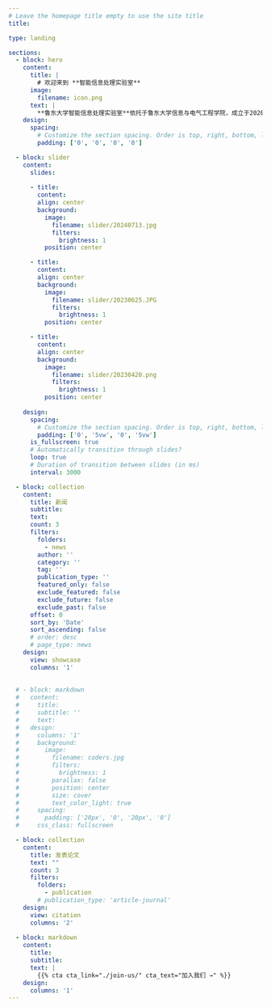 ```yaml
---
# Leave the homepage title empty to use the site title
title: 

type: landing

sections:
  - block: hero
    content:
      title: |
        # 欢迎来到 **智能信息处理实验室**
      image:
        filename: icon.png
      text: |
        **鲁东大学智能信息处理实验室**依托于鲁东大学信息与电气工程学院，成立于2020年。在**中国科学院计算技术研究所智能信息处理重点实验室**的大力支持下，实验室逐渐发展成为鲁东大学智能信息处理领域的重要基础研究基地。目前，实验室主要成员包括研究人员5名、硕士/本科生50余名。实验室的研究领域涵盖**计算机视觉、模式识别、机器学习/深度学习、多媒体技术、食品计算、具身智能**等学科方向，在相关领域发表研究论文10余篇，其中5篇发表在**中科院一区和二区期刊**。实验室积极鼓励和培育本科生参与各项大学生创新创业大赛，获得**中国机器人及人工智能大赛国赛一等奖一项，三等奖一项，省赛奖项十余项**；同时鼓励和培养有潜力的本科生发表**中科院二区**论文两篇。
    design:
      spacing:
        # Customize the section spacing. Order is top, right, bottom, left.
        padding: ['0', '0', '0', '0']

  - block: slider
    content:
      slides:
      
      - title: 
        content: 
        align: center
        background:
          image:
            filename: slider/20240713.jpg
            filters:
              brightness: 1
          position: center

      - title: 
        content: 
        align: center
        background:
          image:
            filename: slider/20230625.JPG
            filters:
              brightness: 1
          position: center

      - title: 
        content: 
        align: center
        background:
          image:
            filename: slider/20230420.png
            filters:
              brightness: 1
          position: center
      
    design:
      spacing:
        # Customize the section spacing. Order is top, right, bottom, left.
        padding: ['0', '5vw', '0', '5vw']
      is_fullscreen: true
      # Automatically transition through slides?
      loop: true
      # Duration of transition between slides (in ms)
      interval: 3000

  - block: collection
    content:
      title: 新闻
      subtitle: 
      text: 
      count: 3
      filters:
        folders:
          - news
        author: ''
        category: ''
        tag: ''
        publication_type: ''
        featured_only: false
        exclude_featured: false
        exclude_future: false
        exclude_past: false
      offset: 0
      sort_by: 'Date'
      sort_ascending: false
      # order: desc
      # page_type: news
    design:
      view: showcase   
      columns: '1'
      
  
  # - block: markdown
  #   content:
  #     title:
  #     subtitle: ''
  #     text:
  #   design:
  #     columns: '1'
  #     background:
  #       image: 
  #         filename: coders.jpg
  #         filters:
  #           brightness: 1
  #         parallax: false
  #         position: center
  #         size: cover
  #         text_color_light: true
  #     spacing:
  #       padding: ['20px', '0', '20px', '0']
  #     css_class: fullscreen

  - block: collection
    content:
      title: 发表论文
      text: ""
      count: 3
      filters:
        folders:
          - publication
        # publication_type: 'article-journal'
    design:
      view: citation
      columns: '2'
      
  - block: markdown
    content:
      title:
      subtitle:
      text: |
        {{% cta cta_link="./join-us/" cta_text="加入我们 →" %}}
    design:
      columns: '1'
---
```


